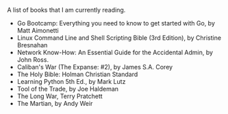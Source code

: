 A list of books that I am currently reading.

- Go Bootcamp: Everything you need to know to get started with Go, by Matt Aimonetti
- Linux Command Line and Shell Scripting Bible (3rd Edition), by Christine Bresnahan
- Network Know-How: An Essential Guide for the Accidental Admin, by John Ross.
- Caliban's War (The Expanse: #2), by James S.A. Corey
- The Holy Bible: Holman Christian Standard
- Learning Python 5th Ed., by Mark Lutz
- Tool of the Trade, by Joe Haldeman 
- The Long War, Terry Pratchett
- The Martian, by Andy Weir


